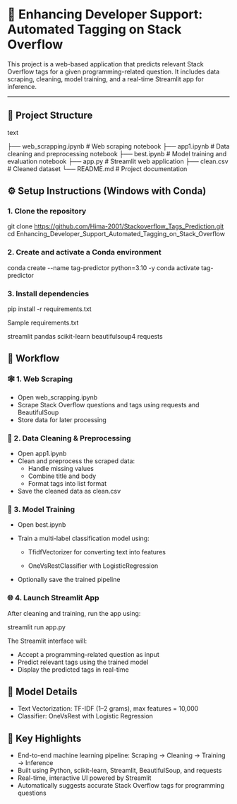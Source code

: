 # 🧠 Enhancing Developer Support: Automated Tagging on Stack Overflow

This project is a web-based application that predicts relevant Stack Overflow tags for a given programming-related question. It includes data scraping, cleaning, model training, and a real-time Streamlit app for inference.

---

## 📂 Project Structure

text

├── web_scrapping.ipynb        # Web scraping notebook
├── app1.ipynb                 # Data cleaning and preprocessing notebook
├── best.ipynb                 # Model training and evaluation notebook
├── app.py                     # Streamlit web application
├── clean.csv                  # Cleaned dataset
└── README.md                  # Project documentation


## ⚙️ Setup Instructions (Windows with Conda)
### 1. Clone the repository


git clone https://github.com/Hima-2001/Stackoverflow_Tags_Prediction.git
cd Enhancing_Developer_Support_Automated_Tagging_on_Stack_Overflow


### 2. Create and activate a Conda environment


conda create --name tag-predictor python=3.10 -y
conda activate tag-predictor



### 3. Install dependencies


pip install -r requirements.txt


Sample requirements.txt



streamlit
pandas
scikit-learn
beautifulsoup4
requests


## 🚀 Workflow
### 🕸️ 1. Web Scraping
  * Open web_scrapping.ipynb
  * Scrape Stack Overflow questions and tags using requests and BeautifulSoup
  * Store data for later processing

### 🧹 2. Data Cleaning & Preprocessing
  * Open app1.ipynb
  * Clean and preprocess the scraped data:
      * Handle missing values
      * Combine title and body
      * Format tags into list format
  * Save the cleaned data as clean.csv

### 🤖 3. Model Training

  * Open best.ipynb

  * Train a multi-label classification model using:

    * TfidfVectorizer for converting text into features

    * OneVsRestClassifier with LogisticRegression

  * Optionally save the trained pipeline

### 🌐 4. Launch Streamlit App

After cleaning and training, run the app using:


streamlit run app.py


The Streamlit interface will:

  * Accept a programming-related question as input
  * Predict relevant tags using the trained model
  * Display the predicted tags in real-time

## 🧠 Model Details
  * Text Vectorization: TF-IDF (1–2 grams), max features = 10,000
  * Classifier: OneVsRest with Logistic Regression

## 📌 Key Highlights
  * End-to-end machine learning pipeline: Scraping → Cleaning → Training → Inference
  * Built using Python, scikit-learn, Streamlit, BeautifulSoup, and requests
  * Real-time, interactive UI powered by Streamlit
  * Automatically suggests accurate Stack Overflow tags for programming questions
